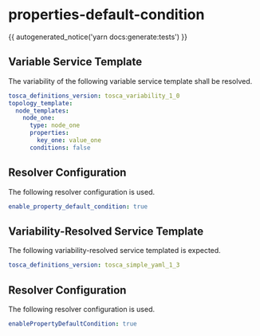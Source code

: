# properties-default-condition

{{ autogenerated_notice('yarn docs:generate:tests') }}


## Variable Service Template

The variability of the following variable service template shall be resolved.

```yaml linenums="1"
tosca_definitions_version: tosca_variability_1_0
topology_template:
  node_templates:
    node_one:
      type: node_one
      properties:
        key_one: value_one
      conditions: false
```



## Resolver Configuration

The following resolver configuration is used.

```yaml linenums="1"
enable_property_default_condition: true

```

## Variability-Resolved Service Template

The following variability-resolved service templated is expected.

```yaml linenums="1"
tosca_definitions_version: tosca_simple_yaml_1_3
```


## Resolver Configuration

The following resolver configuration is used.

```yaml linenums="1"
enablePropertyDefaultCondition: true
```
